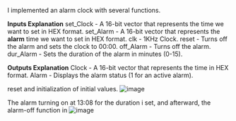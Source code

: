 I implemented an alarm clock with several functions.

**Inputs Explanation**
set_Clock - A 16-bit vector that represents the time we want to set in HEX format.
set_Alarm - A 16-bit vector that represents the **alarm** time we want to set in HEX format.
clk - 1KHz Clock.
reset - Turns off the alarm and sets the clock to 00:00.
off_Alarm - Turns off the alarm.
dur_Alarm - Sets the duration of the alarm in minutes (0-15).

**Outputs Explanation**
Clock - A 16-bit vector that represents the time in HEX format.
Alarm - Displays the alarm status (1 for an active alarm).




reset and initialization of initial values.
![image](https://github.com/liron111230/Verilog-Projects/assets/153482060/641f4081-84cd-4b2c-8154-fc66be1c33d0)


The alarm turning on at 13:08 for the duration i set, and afterward, the alarm-off function in 
![image](https://github.com/liron111230/Verilog-Projects/assets/153482060/481da5e1-98f1-4ecc-8ff7-2e750b186e84)

